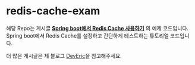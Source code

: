 # redis-cache-exam

해당 Repo는 게시글 [**Spring boot에서 Redis Cache 사용하기**](https://deveric.tistory.com/98) 의 예제 코드입니다.<br>
Spring boot에서 Redis Cache를 설정하고 간단하게 테스트하는 튜토리얼 코드입니다.<br>

더 많은 게시글은 제 블로그 [DevEric](https://deveric.tistory.com/)을 참고해주세요.<br>
